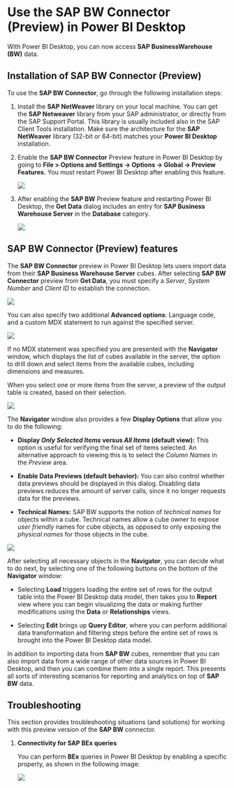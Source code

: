 <properties
   pageTitle="Use the SAP BW Connector in Power BI Desktop (Preview)"
   description="Use the SAP BW Connector in Power BI Desktop (Preview)"
   services="powerbi"
   documentationCenter=""
   authors="davidiseminger"
   manager="mblythe"
   backup=""
   editor=""
   tags=""
   qualityFocus="no"
   qualityDate=""/>

<tags
   ms.service="powerbi"
   ms.devlang="NA"
   ms.topic="article"
   ms.tgt_pltfrm="NA"
   ms.workload="powerbi"
   ms.date="07/26/2016"
   ms.author="davidi"/>

# Use the SAP BW Connector (Preview) in Power BI Desktop

With Power BI Desktop, you can now access **SAP BusinessWarehouse (BW)** data.

## Installation of SAP BW Connector (Preview)

To use the **SAP BW Connector**, go through the following installation steps:

1.  Install the **SAP NetWeaver** library on your local machine. You can get the **SAP Netweaver** library from your SAP administrator, or directly from the SAP Support Portal. This library is usually included also in the SAP Client Tools installation. Make sure the architecture for the **SAP NetWeaver** library (32-bit or 64-bit) matches your **Power BI Desktop** installation.

2.  Enable the **SAP BW Connector** Preview feature in Power BI Desktop by going to **File > Options and Settings -> Options -> Global -> Preview Features.** You must restart Power BI Desktop after enabling this feature.

    ![](media/powerbi-desktop-sap-bw-connector/SAP_BW_1a.png)

3.  After enabling the **SAP BW** Preview feature and restarting Power BI Desktop, the **Get Data** dialog includes an entry for **SAP Business Warehouse Server** in the **Database** category.

    ![](media/powerbi-desktop-sap-bw-connector/SAP_BW_2a.png)


## SAP BW Connector (Preview) features

The **SAP BW Connector** preview in Power BI Desktop lets users import data from their **SAP Business Warehouse Server** cubes. After selecting **SAP BW Connector** preview from **Get Data**, you must specify a *Server*, *System Number* and *Client ID* to establish the connection.

![](media/powerbi-desktop-sap-bw-connector/SAP_BW_3a.png)

You can also specify two additional **Advanced options**: Language code, and a custom MDX statement to run against the specified server.

![](media/powerbi-desktop-sap-bw-connector/SAP_BW_4a.png)

If no MDX statement was specified you are presented with the **Navigator** window, which displays the list of cubes available in the server, the option to drill down and select items from the available cubes, including dimensions and measures.

When you select one or more items from the server, a preview of the output table is created, based on their selection.

![](media/powerbi-desktop-sap-bw-connector/SAP_BW_5.png)

The **Navigator** window also provides a few **Display Options** that allow you to do the following:

-	**Display *Only Selected Items* versus *All Items* (default view):** This option is useful for verifying the final set of items selected. An alternative approach to viewing this is to select the *Column Names* in the *Preview* area.

-	**Enable Data Previews (default behavior):** You can also control whether data previews should be displayed in this dialog. Disabling data previews reduces the amount of server calls, since it no longer requests data for the previews.

-	**Technical Names:** SAP BW supports the notion of *technical names* for objects within a cube. Technical names allow a cube owner to expose *user friendly* names for cube objects, as opposed to only exposing the *physical names* for those objects in the cube.

![](media/powerbi-desktop-sap-bw-connector/SAP_BW_6.png)

After selecting all necessary objects in the **Navigator**, you can decide what to do next, by selecting one of the following buttons on the bottom of the **Navigator** window:

-	Selecting **Load** triggers loading the entire set of rows for the output table into the Power BI Desktop data model, then takes you to **Report** view where you can begin  visualizing the data or making further modifications using the **Data** or **Relationships** views.

-	Selecting **Edit** brings up **Query Editor**, where you can perform additional data transformation and filtering steps before the entire set of rows is brought into the Power BI Desktop data model.

In addition to importing data from **SAP BW** cubes, remember that you can also import data from a wide range of other data sources in Power BI Desktop, and then you can combine them into a single report. This presents all sorts of interesting scenarios for reporting and analytics on top of **SAP BW** data.

## Troubleshooting

This section provides troubleshooting situations (and solutions) for working with this preview version of the **SAP BW** connector.

1.  **Connectivity for SAP BEx queries**

    You can perform **BEx** queries in Power BI Desktop by enabling a specific property, as shown in the following image:

    ![](media/powerbi-desktop-sap-bw-connector/SAP_BW_8.png)
